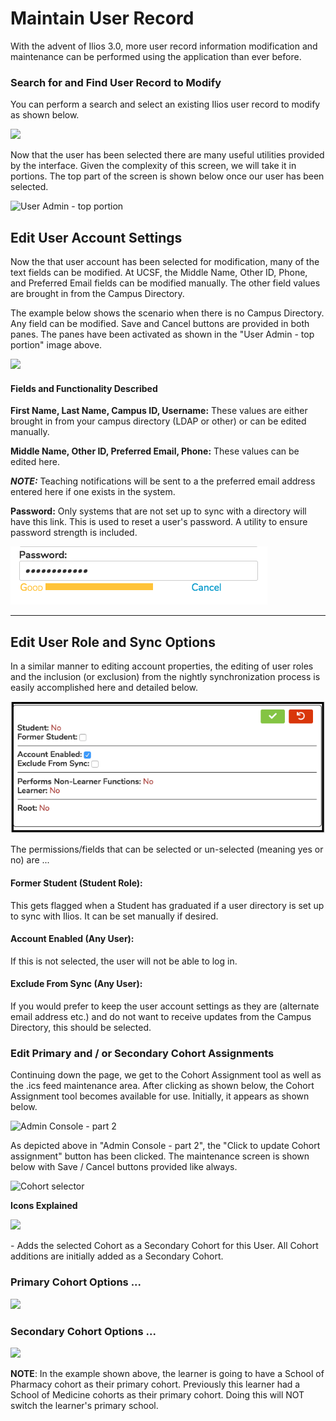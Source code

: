 # Maintain User Record

With the advent of Ilios 3.0, more user record information modification and maintenance can be performed using the application than ever before.

### Search for and Find User Record to Modify

You can perform a search and select an existing Ilios user record to modify as shown below.

![](../.gitbook/assets/admin\_1.png)

&#x20;Now that the user has been selected there are many useful utilities provided by the interface. Given the complexity of this screen, we will take it in portions. The top part of the screen is shown below once our user has been selected.

![User Admin - top portion](../.gitbook/assets/admin\_3.png)

## Edit User Account Settings

Now the that user account has been selected for modification, many of the text fields can be modified. At UCSF, the Middle Name, Other ID, Phone, and Preferred Email fields can be modified manually. The other field values are brought in from the Campus Directory.

The example below shows the scenario when there is no Campus Directory. Any field can be modified. Save and Cancel buttons are provided in both panes. The panes have been activated as shown in the "User Admin - top portion" image above.

![](../.gitbook/assets/admin\_4.png)

#### Fields and Functionality Described

**First Name, Last Name, Campus ID, Username:** These values are either brought in from your campus directory (LDAP or other) or can be edited manually.

**Middle Name, Other ID, Preferred Email, Phone:** These values can be edited here.&#x20;

_**NOTE:**_ Teaching notifications will be sent to a the preferred email address entered here if one exists in the system.

**Password:** Only systems that are not set up to sync with a directory will have this link. This is used to reset a user's password. A utility to ensure password strength is included.

![](../.gitbook/assets/adminrw4.png)

****





## Edit User Role and Sync Options

In a similar manner to editing account properties, the editing of user roles and the inclusion (or exclusion) from the nightly synchronization process is easily accomplished here and detailed below.

![](../.gitbook/assets/adminrw5.png)

The permissions/fields that can be selected or un-selected (meaning yes or no) are ...&#x20;

#### Former Student (Student Role):

This gets flagged when a Student has graduated if a user directory is set up to sync with Ilios. It can be set manually if desired.

#### Account Enabled (Any User):

If this is not selected, the user will not be able to log in.

#### Exclude From Sync (Any User):

If you would prefer to keep the user account settings as they are (alternate email address etc.) and do not want to receive updates from the Campus Directory, this should be selected.

### Edit Primary and / or Secondary Cohort Assignments

Continuing down the page, we get to the Cohort Assignment tool as well as the .ics feed maintenance area. After clicking as shown below, the Cohort Assignment tool becomes available for use. Initially, it appears as shown below.

![Admin Console - part 2](../.gitbook/assets/admin\_5.png)

As depicted above in "Admin Console - part 2", the "Click to update Cohort assignment" button has been clicked. The maintenance screen is shown below with Save / Cancel buttons provided like always.

![Cohort selector](../.gitbook/assets/admin\_6.png)

**Icons Explained**

![](../.gitbook/assets/ready\_icon.jpg)

&#x20;\- Adds the selected Cohort as a Secondary Cohort for this User. All Cohort additions are initially added as a Secondary Cohort.

### Primary Cohort Options ...

![](../.gitbook/assets/admin\_7.png)

### Secondary Cohort Options ...

![](../.gitbook/assets/admin\_8.png)

**NOTE**: In the example shown above, the learner is going to have a School of Pharmacy cohort as their primary cohort. Previously this learner had a School of Medicine cohorts as their primary cohort. Doing this will NOT switch the learner's primary school.
